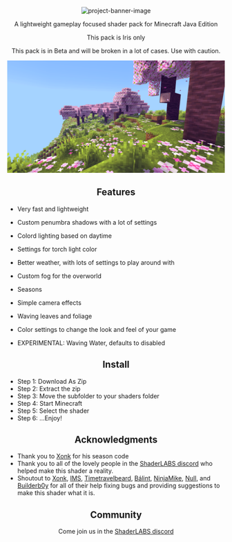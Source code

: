 <p align="center"><img src="https://socialify.git.ci/WhyFenceCode/Saturus/image?font=Inter&amp;forks=1&amp;language=1&amp;name=1&amp;owner=1&amp;pattern=Signal&amp;pulls=1&amp;stargazers=1&amp;theme=Light" alt="project-banner-image"></p>

<p align="center">A lightweight gameplay focused shader pack for Minecraft Java Edition</p>
<p align="center">This pack is Iris only</p>
<p align="center">This pack is in Beta and will be broken in a lot of cases. Use with caution.</p>

<p align="center"><img src="images/cherryblossom.png" alt="project-screenshot"></p>

<h2 align="center">Features</h2>

* Very fast and lightweight

* Custom penumbra shadows with a lot of settings
* Colord lighting based on daytime
* Settings for torch light color
* Better weather, with lots of settings to play around with
* Custom fog for the overworld
* Seasons
* Simple camera effects
* Waving leaves and foliage
* Color settings to change the look and feel of your game
* EXPERIMENTAL: Waving Water, defaults to disabled

<h2 align="center">Install</h2>

* Step 1: Download As Zip
* Step 2: Extract the zip
* Step 3: Move the subfolder to your shaders folder
* Step 4: Start Minecraft
* Step 5: Select the shader
* Step 6: ...Enjoy!


<h2 align="center">Acknowledgments</h2>

* Thank you to <a href="https://github.com/X0nk">Xonk</a> for his season code
* Thank you to all of the lovely people in the <a href="https://discord.com/invite/RpzWN9S">ShaderLABS discord</a> who helped make this shader a reality.
* Shoutout to <a href="https://github.com/X0nk">Xonk</a>, <a href="https://github.com/IMS212">IMS</a>, <a href="https://www.youtube.com/@timetravelbeard3588">Timetravelbeard</a>, <a href="https://github.com/BalintCsala">Bálint</a>, <a href="https://github.com/ninjamike1211">NinjaMike</a>, <a href="https://github.com/null511">Null</a>, and <a href="https://github.com/Builderb0y">Builderb0y</a> for all of their help fixing bugs and providing suggestions to make this shader what it is.

<h2 align="center">Community</h2>
<p align="center">Come join us in the <a href="https://discord.com/invite/RpzWN9S">ShaderLABS discord</a></p>